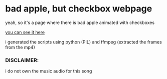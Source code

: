 # bad apple, but checkbox webpage


yeah, so it's a page where there is bad apple animated with checkboxes

[you can see it here](https://bewuwy.github.io/bad-apple-checkbox/badapple/index.html)

i generated the scripts using python (PIL) and ffmpeg (extracted the frames from the mp4)

### DISCLAIMER:
i do not own the music audio for this song
